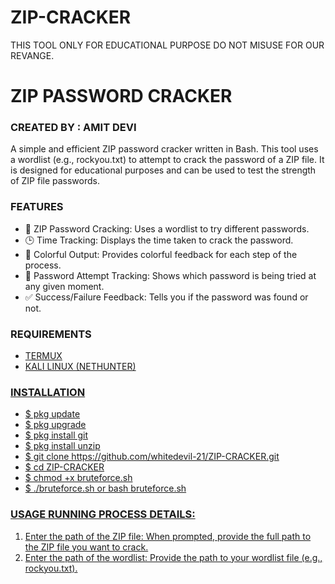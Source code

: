 # ZIP-CRACKER
THIS TOOL ONLY FOR EDUCATIONAL PURPOSE DO NOT MISUSE FOR OUR REVANGE.
<HTML>
<HEAD>
  <meta name="google-site-verification" content="pbgbe_TxUskDwvUlaNEFigFMdkHshHa9cBf4FWNq1H4" />
  <TITLE>WHITE DEVIL</TITLE>
</HEAD>
<BODY>
<H1><B>ZIP PASSWORD CRACKER</B></H1>

<H3><B>CREATED BY : AMIT DEVI</B></H3>

A simple and efficient ZIP password cracker written in Bash. This tool uses a wordlist (e.g., rockyou.txt) to attempt to crack the password of a ZIP file. It is designed for educational purposes and can be used to test the strength of ZIP file passwords.

<H3><B>FEATURES</B></H3>
<UL>
  <LI>🔑 ZIP Password Cracking: Uses a wordlist to try different passwords.</LI>

  <LI>🕒 Time Tracking: Displays the time taken to crack the password.</LI>

  <LI>🎨 Colorful Output: Provides colorful feedback for each step of the process.</LI>

  <LI>🔄 Password Attempt Tracking: Shows which password is being tried at any given moment.</LI>

  <LI>✅ Success/Failure Feedback: Tells you if the password was found or not.</LI>
</UL>

<H3><B>REQUIREMENTS</B></H3>
<UL>
    <LI><A HREF="https://f-droid.org/repo/com.termux_1000.apk">TERMUX</LI>
    <LI><A HREF="https://www.kali.org/get-kali/#kali-platforms">KALI LINUX (NETHUNTER)</LI>
</UL>

<h3><b>INSTALLATION</b></h3>
<UL>
  <LI>$ pkg update<BR></LI>
  <LI>$ pkg upgrade<BR></LI>
  <LI>$ pkg install git<BR></LI>
  <LI>$ pkg install unzip<BR></LI>
  <LI>$ git clone https://github.com/whitedevil-21/ZIP-CRACKER.git<BR></LI>
  <LI>$ cd ZIP-CRACKER<BR></LI>
  <LI>$ chmod +x bruteforce.sh<BR></LI>
  <LI>$ ./bruteforce.sh or bash bruteforce.sh<BR></LI>
</UL>
 
<H3>USAGE RUNNING PROCESS DETAILS:</H3>
<OL>
  <LI>Enter the path of the ZIP file: When prompted, provide the full path to the ZIP file you want to crack.</LI>
  <LI>Enter the path of the wordlist: Provide the path to your wordlist file (e.g., rockyou.txt).</LI>
</OL>
</BODY>
</HTML>
